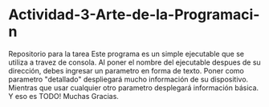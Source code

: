 # Actividad-3-Arte-de-la-Programaci-n
Repositorio para la tarea
Este programa es un simple ejecutable que se utiliza a travez de consola. Al poner el nombre del ejecutable despues de su dirección, debes ingresar un parametro en forma de texto. Poner como parametro "detallado" despliegará mucho información de su dispositivo. Mientras que usar cualquier otro parametro desplegará información básica. Y eso es TODO! Muchas Gracias.
